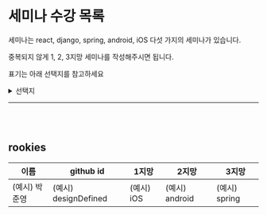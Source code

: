 # 세미나 수강 목록

세미나는 react, django, spring, android, iOS 다섯 가지의 세미나가 있습니다.

중복되지 않게 1, 2, 3지망 세미나를 작성해주시면 됩니다.

표기는 아래 선택지를 참고하세요

<details>
<summary>선택지</summary>

|       |        |        |         |     |
| ----- | ------ | ------ | ------- | --- |
| react | django | spring | android | iOS |

</details>

---

<br><br>

## rookies

| 이름         | github id                  | 1지망         | 2지망        | 3지망         |
| ----------- | -------------------------- | ------------ | ------------ | ------------ |
| (예시) 박준영 | (예시) designDefined        | (예시) iOS | (예시) android | (예시) spring |
